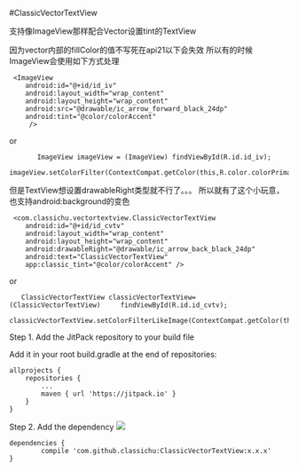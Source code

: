 #ClassicVectorTextView 

支持像ImageView那样配合Vector设置tint的TextView

因为vector内部的fillColor的值不写死在api21以下会失效
所以有的时候ImageView会使用如下方式处理

     <ImageView
        android:id="@+id/id_iv"
        android:layout_width="wrap_content"
        android:layout_height="wrap_content"
        android:src="@drawable/ic_arrow_forward_black_24dp"
        android:tint="@color/colorAccent"
         />


or

           ImageView imageView = (ImageView) findViewById(R.id.id_iv);
        imageView.setColorFilter(ContextCompat.getColor(this,R.color.colorPrimary));


但是TextView想设置drawableRight类型就不行了。。。
所以就有了这个小玩意，也支持android:background的变色

     <com.classichu.vectortextview.ClassicVectorTextView
        android:id="@+id/id_cvtv"
        android:layout_width="wrap_content"
        android:layout_height="wrap_content"
        android:drawableRight="@drawable/ic_arrow_back_black_24dp"
        android:text="ClassicVectorTextView"
        app:classic_tint="@color/colorAccent" />


or

       ClassicVectorTextView classicVectorTextView= (ClassicVectorTextView) 	findViewById(R.id.id_cvtv);
       	 classicVectorTextView.setColorFilterLikeImage(ContextCompat.getColor(this,R.color.colorPrimary));






Step 1. Add the JitPack repository to your build file

Add it in your root build.gradle at the end of repositories:

	allprojects {
		repositories {
			...
			maven { url 'https://jitpack.io' }
		}
	}
Step 2. Add the dependency  [![](https://jitpack.io/v/classichu/ClassicVectorTextView.svg)](https://jitpack.io/#classichu/ClassicVectorTextView)

	dependencies {
	        compile 'com.github.classichu:ClassicVectorTextView:x.x.x'
	}


